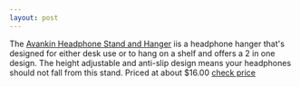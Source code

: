 ```yaml
---
layout: post
---
```


The [Avankin Headphone Stand and Hanger](https://amzn.to/2CPOvIz) iis a headphone hanger that's designed for either desk use or to hang on a shelf and offers a 2 in one design. The height adjustable and anti-slip design means your headphones should not fall from this stand. Priced at about $16.00 [check price](https://amzn.to/2CPOvIz)